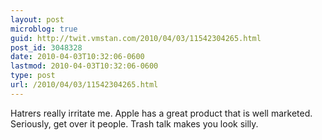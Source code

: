 ```yaml
---
layout: post
microblog: true
guid: http://twit.vmstan.com/2010/04/03/11542304265.html
post_id: 3048328
date: 2010-04-03T10:32:06-0600
lastmod: 2010-04-03T10:32:06-0600
type: post
url: /2010/04/03/11542304265.html
---
```

Hatrers really irritate me. Apple has a great product that is well marketed. Seriously, get over it people. Trash talk makes you look silly.
